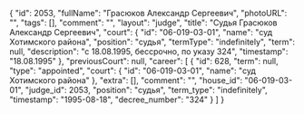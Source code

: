 {
    "id": 2053,
    "fullName": "Грасюков Александр Сергеевич",
    "photoURL": "",
    "tags": [],
    "comment": "",
    "layout": "judge",
    "title": "Судья Грасюков Александр Сергеевич",
    "court": {
        "id": "06-019-03-01",
        "name": "суд Хотимского района",
        "position": "судья",
        "termType": "indefinitely",
        "term": null,
        "description": "c 18.08.1995, бессрочно, по указу 324",
        "timestamp": "18.08.1995"
    },
    "previousCourt": null,
    "career": [
        {
            "id": 628,
            "term": null,
            "type": "appointed",
            "court": {
                "id": "06-019-03-01",
                "name": "суд Хотимского района"
            },
            "extra": [],
            "comment": "",
            "house_id": "06-019-03-01",
            "judge_id": 2053,
            "position": "судья",
            "term_type": "indefinitely",
            "timestamp": "1995-08-18",
            "decree_number": "324"
        }
    ]
}